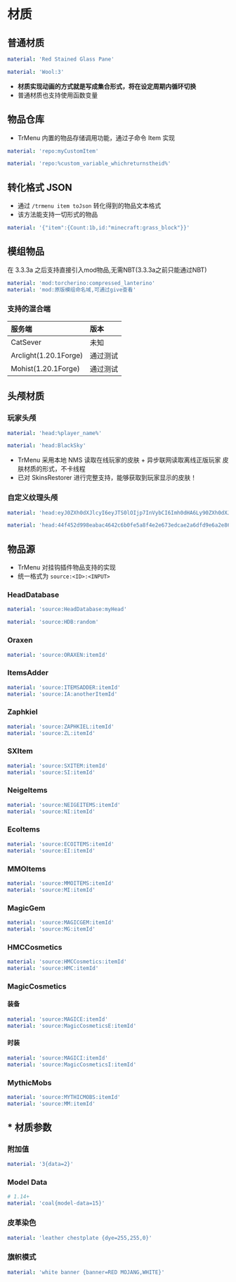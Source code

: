 # 材质

## 普通材质

```yaml
material: 'Red Stained Glass Pane'
```

```yaml
material: 'Wool:3'
```

* **材质实现动画的方式就是写成集合形式，将在设定周期内循环切换**
* 普通材质也支持使用函数变量

## 物品仓库

* TrMenu 内置的物品存储调用功能，通过子命令 Item 实现

```yaml
material: 'repo:myCustomItem'

material: 'repo:%custom_variable_whichreturnstheid%'
```

## 转化格式 JSON

* 通过 `/trmenu item toJson` 转化得到的物品文本格式
* 该方法能支持一切形式的物品

```yaml
material: '{"item":{Count:1b,id:"minecraft:grass_block"}}'
```
## 模组物品

在 3.3.3a 之后支持直接引入mod物品,无需NBT(3.3.3a之前只能通过NBT)

```yaml
material: 'mod:torcherino:compressed_lanterino'
material: 'mod:原版模组命名域,可通过give查看'
```

### 支持的混合端

| 服务端                   | 版本   |
|:----------------------|:-----|
| CatSever              | 未知   |
| Arclight(1.20.1Forge) | 通过测试 |
| Mohist(1.20.1Forge)   | 通过测试 |

## 头颅材质


### 玩家头颅

```yaml
material: 'head:%player_name%'

material: 'head:BlackSky'
```

* TrMenu 采用本地 NMS 读取在线玩家的皮肤 + 异步联网读取离线正版玩家 皮肤材质的形式，不卡线程
* 已对 SkinsRestorer 进行完整支持，能够获取到玩家显示的皮肤！

### 自定义纹理头颅

```yaml
material: 'head:eyJ0ZXh0dXJlcyI6eyJTS0lOIjp7InVybCI6Imh0dHA6Ly90ZXh0dXJlcy5taW5lY3JhZnQubmV0L3RleHR1cmUvNDRmNDUyZDk5OGVhYmFjNDY0MmM2YjBmZTVhOGY0ZTJlNjczZWRjYWUyYTZkZmQ5ZTZhMmU4NmU3ODZlZGFjMCJ9fX0='

material: 'head:44f452d998eabac4642c6b0fe5a8f4e2e673edcae2a6dfd9e6a2e86e786edac0'
```

## 物品源

* TrMenu 对挂钩插件物品支持的实现
* 统一格式为 `source:<ID>:<INPUT>`

### HeadDatabase

```yaml
material: 'source:HeadDatabase:myHead'

material: 'source:HDB:random'
```

### Oraxen

```yaml
material: 'source:ORAXEN:itemId'
```

### ItemsAdder

```yaml
material: 'source:ITEMSADDER:itemId'
material: 'source:IA:anotherItemId'
```

### Zaphkiel

```yaml
material: 'source:ZAPHKIEL:itemId'
material: 'source:ZL:itemId'
```

### SXItem

```yaml
material: 'source:SXITEM:itemId'
material: 'source:SI:itemId'
```

### NeigeItems

```yaml
material: 'source:NEIGEITEMS:itemId'
material: 'source:NI:itemId'
```

### EcoItems

```yaml
material: 'source:ECOITEMS:itemId'
material: 'source:EI:itemId'
```

### MMOItems

```yaml
material: 'source:MMOITEMS:itemId'
material: 'source:MI:itemId'
```

### MagicGem

```yaml
material: 'source:MAGICGEM:itemId'
material: 'source:MG:itemId'
```

### HMCCosmetics

```yaml
material: 'source:HMCCosmetics:itemId'
material: 'source:HMC:itemId'
```

### MagicCosmetics

#### 装备

```yaml
material: 'source:MAGICE:itemId'
material: 'source:MagicCosmeticsE:itemId'
```

#### 时装

```yaml
material: 'source:MAGICI:itemId'
material: 'source:MagicCosmeticsI:itemId'
```

### MythicMobs

```yaml
material: 'source:MYTHICMOBS:itemId'
material: 'source:MM:itemId'
```

## \* 材质参数

### 附加值

```yaml
material: '3{data=2}'
```

### Model Data

```yaml
# 1.14+
material: 'coal{model-data=15}'
```

### 皮革染色

```yaml
material: 'leather chestplate {dye=255,255,0}'
```

### 旗帜模式

```yaml
material: 'white banner {banner=RED MOJANG,WHITE}'
```

